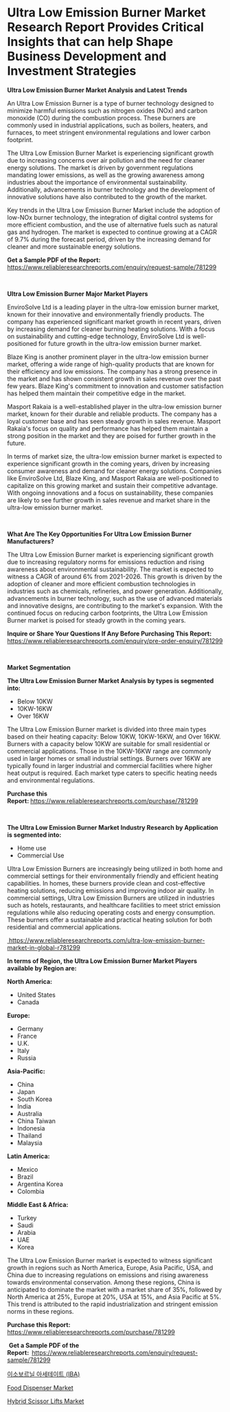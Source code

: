 <p><h1>Ultra Low Emission Burner Market Research Report Provides Critical Insights that can help Shape Business Development and Investment Strategies</h1></p><p><strong>Ultra Low Emission Burner Market Analysis and Latest Trends</strong></p>
<p><p>An Ultra Low Emission Burner is a type of burner technology designed to minimize harmful emissions such as nitrogen oxides (NOx) and carbon monoxide (CO) during the combustion process. These burners are commonly used in industrial applications, such as boilers, heaters, and furnaces, to meet stringent environmental regulations and lower carbon footprint.</p><p>The Ultra Low Emission Burner Market is experiencing significant growth due to increasing concerns over air pollution and the need for cleaner energy solutions. The market is driven by government regulations mandating lower emissions, as well as the growing awareness among industries about the importance of environmental sustainability. Additionally, advancements in burner technology and the development of innovative solutions have also contributed to the growth of the market.</p><p>Key trends in the Ultra Low Emission Burner Market include the adoption of low-NOx burner technology, the integration of digital control systems for more efficient combustion, and the use of alternative fuels such as natural gas and hydrogen. The market is expected to continue growing at a CAGR of 9.7% during the forecast period, driven by the increasing demand for cleaner and more sustainable energy solutions.</p></p>
<p><strong>Get a Sample PDF of the Report:&nbsp;</strong> <a href="https://www.reliableresearchreports.com/enquiry/request-sample/781299">https://www.reliableresearchreports.com/enquiry/request-sample/781299</a></p>
<p>&nbsp;</p>
<p><strong>Ultra Low Emission Burner Major Market Players</strong></p>
<p><p>EnviroSolve Ltd is a leading player in the ultra-low emission burner market, known for their innovative and environmentally friendly products. The company has experienced significant market growth in recent years, driven by increasing demand for cleaner burning heating solutions. With a focus on sustainability and cutting-edge technology, EnviroSolve Ltd is well-positioned for future growth in the ultra-low emission burner market.</p><p>Blaze King is another prominent player in the ultra-low emission burner market, offering a wide range of high-quality products that are known for their efficiency and low emissions. The company has a strong presence in the market and has shown consistent growth in sales revenue over the past few years. Blaze King's commitment to innovation and customer satisfaction has helped them maintain their competitive edge in the market.</p><p>Masport Rakaia is a well-established player in the ultra-low emission burner market, known for their durable and reliable products. The company has a loyal customer base and has seen steady growth in sales revenue. Masport Rakaia's focus on quality and performance has helped them maintain a strong position in the market and they are poised for further growth in the future.</p><p>In terms of market size, the ultra-low emission burner market is expected to experience significant growth in the coming years, driven by increasing consumer awareness and demand for cleaner energy solutions. Companies like EnviroSolve Ltd, Blaze King, and Masport Rakaia are well-positioned to capitalize on this growing market and sustain their competitive advantage. With ongoing innovations and a focus on sustainability, these companies are likely to see further growth in sales revenue and market share in the ultra-low emission burner market.</p></p>
<p>&nbsp;</p>
<p><strong>What Are The Key Opportunities For Ultra Low Emission Burner Manufacturers?</strong></p>
<p><p>The Ultra Low Emission Burner market is experiencing significant growth due to increasing regulatory norms for emissions reduction and rising awareness about environmental sustainability. The market is expected to witness a CAGR of around 6% from 2021-2026. This growth is driven by the adoption of cleaner and more efficient combustion technologies in industries such as chemicals, refineries, and power generation. Additionally, advancements in burner technology, such as the use of advanced materials and innovative designs, are contributing to the market's expansion. With the continued focus on reducing carbon footprints, the Ultra Low Emission Burner market is poised for steady growth in the coming years.</p></p>
<p><strong>Inquire or Share Your Questions If Any Before Purchasing This Report:</strong> <a href="https://www.reliableresearchreports.com/enquiry/pre-order-enquiry/781299">https://www.reliableresearchreports.com/enquiry/pre-order-enquiry/781299</a></p>
<p>&nbsp;</p>
<p><strong>Market Segmentation</strong></p>
<p><strong>The Ultra Low Emission Burner Market Analysis by types is segmented into:</strong></p>
<p><ul><li>Below 10KW</li><li>10KW-16KW</li><li>Over 16KW</li></ul></p>
<p><p>The Ultra Low Emission Burner market is divided into three main types based on their heating capacity: Below 10KW, 10KW-16KW, and Over 16KW. Burners with a capacity below 10KW are suitable for small residential or commercial applications. Those in the 10KW-16KW range are commonly used in larger homes or small industrial settings. Burners over 16KW are typically found in larger industrial and commercial facilities where higher heat output is required. Each market type caters to specific heating needs and environmental regulations.</p></p>
<p><strong>Purchase this Report:&nbsp;</strong><a href="https://www.reliableresearchreports.com/purchase/781299">https://www.reliableresearchreports.com/purchase/781299</a></p>
<p>&nbsp;</p>
<p><strong>The Ultra Low Emission Burner Market Industry Research by Application is segmented into:</strong></p>
<p><ul><li>Home use</li><li>Commercial Use</li></ul></p>
<p><p>Ultra Low Emission Burners are increasingly being utilized in both home and commercial settings for their environmentally friendly and efficient heating capabilities. In homes, these burners provide clean and cost-effective heating solutions, reducing emissions and improving indoor air quality. In commercial settings, Ultra Low Emission Burners are utilized in industries such as hotels, restaurants, and healthcare facilities to meet strict emission regulations while also reducing operating costs and energy consumption. These burners offer a sustainable and practical heating solution for both residential and commercial applications.</p></p>
<p><a href="https://www.reliableresearchreports.com/ultra-low-emission-burner-market-in-global-r781299">&nbsp;https://www.reliableresearchreports.com/ultra-low-emission-burner-market-in-global-r781299</a></p>
<p><strong>In terms of Region, the Ultra Low Emission Burner Market Players available by Region are:</strong></p>
<p>
    <p> <strong> North America: </strong>
        <ul>
            <li>United States</li>
            <li>Canada</li>
        </ul>
        </p> 
    <p> <strong> Europe: </strong>
        <ul>
            <li>Germany</li>
            <li>France</li>
            <li>U.K.</li>
            <li>Italy</li>
            <li>Russia</li>
        </ul>
        </p> 
    <p> <strong> Asia-Pacific: </strong>
        <ul>
            <li>China</li>
            <li>Japan</li>
            <li>South Korea</li>
            <li>India</li>
            <li>Australia</li>
            <li>China Taiwan</li>
            <li>Indonesia</li>
            <li>Thailand</li>
            <li>Malaysia</li>
        </ul>
        </p> 
    <p> <strong> Latin America: </strong>
        <ul>
            <li>Mexico</li>
            <li>Brazil</li>
            <li>Argentina Korea</li>
            <li>Colombia</li>
        </ul>
        </p> 
    <p> <strong> Middle East & Africa: </strong>
        <ul>
            <li>Turkey</li>
            <li>Saudi</li>
            <li>Arabia</li>
            <li>UAE</li>
            <li>Korea</li>
        </ul>
    </p>
    </p>
<p><p>The Ultra Low Emission Burner market is expected to witness significant growth in regions such as North America, Europe, Asia Pacific, USA, and China due to increasing regulations on emissions and rising awareness towards environmental conservation. Among these regions, China is anticipated to dominate the market with a market share of 35%, followed by North America at 25%, Europe at 20%, USA at 15%, and Asia Pacific at 5%. This trend is attributed to the rapid industrialization and stringent emission norms in these regions.</p></p>
<p><strong>Purchase this Report: </strong><a href="https://www.reliableresearchreports.com/purchase/781299">https://www.reliableresearchreports.com/purchase/781299</a></p>
<p>&nbsp;<strong>Get a Sample PDF of the Report:&nbsp;&nbsp;</strong><a href="https://www.reliableresearchreports.com/enquiry/request-sample/781299">https://www.reliableresearchreports.com/enquiry/request-sample/781299</a></p>
<p><strong></strong></p>
<p><p><a href="https://github.com/rsg307664904/Market-Research-Report-List-2/blob/main/6869028167313.md">이소보르닐 아세테이트 (IBA)</a></p><p><a href="https://github.com/alexxisgm/Market-Research-Report-List-1/blob/main/food-dispenser-market.md">Food Dispenser Market</a></p><p><a href="https://github.com/HenrietteMills1/Market-Research-Report-List-1/blob/main/hybrid-scissor-lifts-market.md">Hybrid Scissor Lifts Market</a></p></p>